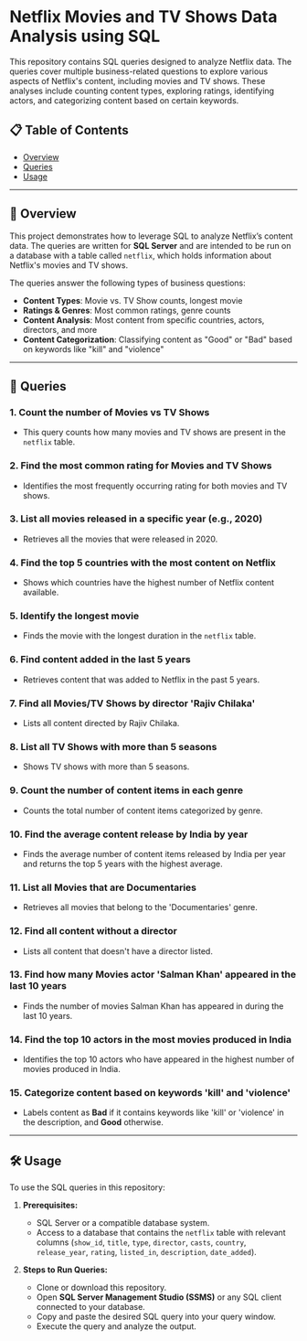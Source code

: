 # Netflix Movies and TV Shows Data Analysis using SQL


This repository contains SQL queries designed to analyze Netflix data. The queries cover multiple business-related questions to explore various aspects of Netflix's content, including movies and TV shows. These analyses include counting content types, exploring ratings, identifying actors, and categorizing content based on certain keywords.

## 📋 Table of Contents

- [Overview](#overview)
- [Queries](#queries)
- [Usage](#usage)


---

## 🎯 Overview

This project demonstrates how to leverage SQL to analyze Netflix’s content data. The queries are written for **SQL Server** and are intended to be run on a database with a table called `netflix`, which holds information about Netflix's movies and TV shows.

The queries answer the following types of business questions:

- **Content Types**: Movie vs. TV Show counts, longest movie
- **Ratings & Genres**: Most common ratings, genre counts
- **Content Analysis**: Most content from specific countries, actors, directors, and more
- **Content Categorization**: Classifying content as "Good" or "Bad" based on keywords like "kill" and "violence"

---

## 📝 Queries

### 1. **Count the number of Movies vs TV Shows**
   - This query counts how many movies and TV shows are present in the `netflix` table.

### 2. **Find the most common rating for Movies and TV Shows**
   - Identifies the most frequently occurring rating for both movies and TV shows.

### 3. **List all movies released in a specific year (e.g., 2020)**
   - Retrieves all the movies that were released in 2020.

### 4. **Find the top 5 countries with the most content on Netflix**
   - Shows which countries have the highest number of Netflix content available.

### 5. **Identify the longest movie**
   - Finds the movie with the longest duration in the `netflix` table.

### 6. **Find content added in the last 5 years**
   - Retrieves content that was added to Netflix in the past 5 years.

### 7. **Find all Movies/TV Shows by director 'Rajiv Chilaka'**
   - Lists all content directed by Rajiv Chilaka.

### 8. **List all TV Shows with more than 5 seasons**
   - Shows TV shows with more than 5 seasons.

### 9. **Count the number of content items in each genre**
   - Counts the total number of content items categorized by genre.

### 10. **Find the average content release by India by year**
   - Finds the average number of content items released by India per year and returns the top 5 years with the highest average.

### 11. **List all Movies that are Documentaries**
   - Retrieves all movies that belong to the 'Documentaries' genre.

### 12. **Find all content without a director**
   - Lists all content that doesn't have a director listed.

### 13. **Find how many Movies actor 'Salman Khan' appeared in the last 10 years**
   - Finds the number of movies Salman Khan has appeared in during the last 10 years.

### 14. **Find the top 10 actors in the most movies produced in India**
   - Identifies the top 10 actors who have appeared in the highest number of movies produced in India.

### 15. **Categorize content based on keywords 'kill' and 'violence'**
   - Labels content as **Bad** if it contains keywords like 'kill' or 'violence' in the description, and **Good** otherwise.

---

## 🛠️ Usage

To use the SQL queries in this repository:

1. **Prerequisites:**
   - SQL Server or a compatible database system.
   - Access to a database that contains the `netflix` table with relevant columns (`show_id`, `title`, `type`, `director`, `casts`, `country`, `release_year`, `rating`, `listed_in`, `description`, `date_added`).

2. **Steps to Run Queries:**
   - Clone or download this repository.
   - Open **SQL Server Management Studio (SSMS)** or any SQL client connected to your database.
   - Copy and paste the desired SQL query into your query window.
   - Execute the query and analyze the output.

